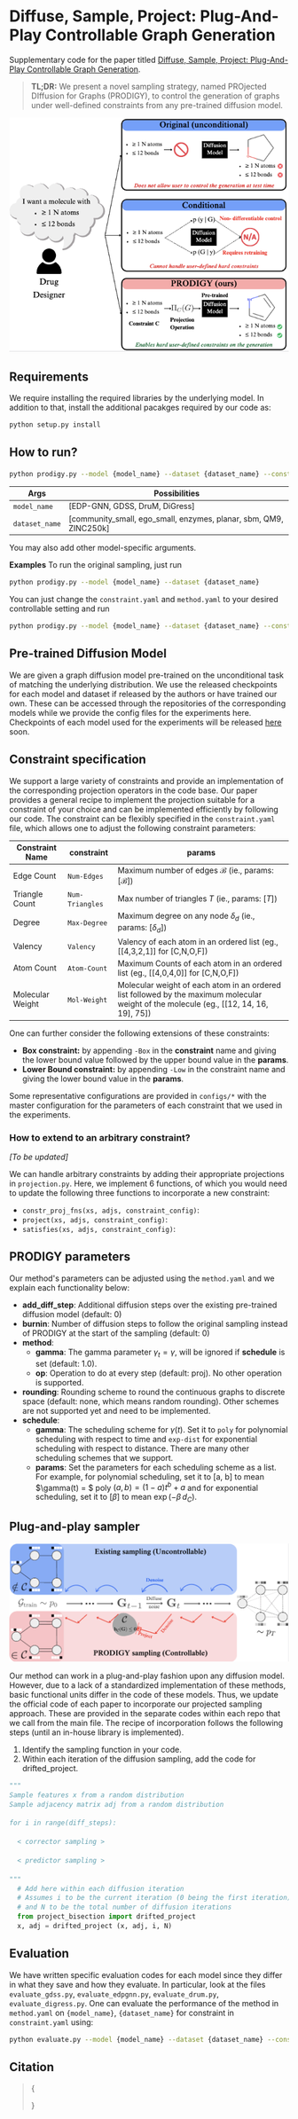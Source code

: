 # Diffuse, Sample, Project: Plug-And-Play Controllable Graph Generation

Supplementary code for the paper titled [Diffuse, Sample, Project: Plug-And-Play Controllable Graph Generation]().

> **TL;DR:** We present a novel sampling strategy, named PROjected DIffusion for Graphs (PRODIGY), to control the generation of graphs under well-defined constraints from any pre-trained diffusion model.

<p align="center">
  <img src="./figs/motivation.png" />
</p>

## Requirements 
We require installing the required libraries by the underlying model. In addition to that, install the additional pacakges required by our code as:

```sh
python setup.py install
```

## How to run?

```sh
python prodigy.py --model {model_name} --dataset {dataset_name} --constraint {path_to_constraint_config} --method {path_to_method_config}
```
| Args | Possibilities |
| -- | -- |
| `model_name` | [EDP-GNN, GDSS, DruM, DiGress] |
| `dataset_name` | [community_small, ego_small, enzymes, planar, sbm, QM9, ZINC250k] |

You may also add other model-specific arguments. 

**Examples**
To run the original sampling, just run 
```sh 
python prodigy.py --model {model_name} --dataset {dataset_name} 
```

You can just change the `constraint.yaml` and `method.yaml` to your desired controllable setting and run 
```sh
python prodigy.py --model {model_name} --dataset {dataset_name} --constraint constraint --method method
```


## Pre-trained Diffusion Model
We are given a graph diffusion model pre-trained on the unconditional task of matching the underlying distribution. We use the released checkpoints for each model and dataset if released by the authors or have trained our own. These can be accessed through the repositories of the corresponding models while we provide the config files for the experiments here. Checkpoints of each model used for the experiments will be released [here]() soon. 


## Constraint specification
We support a large variety of constraints and provide an implementation of the corresponding projection operators in the code base. Our paper provides a general recipe to implement the projection suitable for a constraint of your choice and can be implemented efficiently by following our code. The constraint can be flexibly specified in the `constraint.yaml` file, which allows one to adjust the following constraint parameters:

| Constraint Name | **constraint** | **params** |
| -- | -- | -- |
| Edge Count | `Num-Edges` | Maximum number of edges  $\mathcal{B}$ (ie., params: $[\mathcal{B}]$) |
| Triangle Count | `Num-Triangles` | Max number of triangles $T$ (ie., params: $[T]$) |
| Degree | `Max-Degree` | Maximum degree on any node $\delta_d$ (ie., params: $[\delta_d]$) |
| Valency | `Valency` | Valency of each atom in an ordered list (eg., [[4,3,2,1]] for [C,N,O,F]) |
| Atom Count | `Atom-Count` | Maximum Counts of each atom in an ordered list (eg., [[4,0,4,0]] for [C,N,O,F]) |
| Molecular Weight | `Mol-Weight` | Molecular weight of each atom in an ordered list followed by the maximum molecular weight of the molecule (eg., [[12, 14, 16, 19], 75]) |

One can further consider the following extensions of these constraints:
- **Box constraint:** by appending `-Box` in the **constraint** name and giving the lower bound value followed by the upper bound value in the **params**.
- **Lower Bound constraint:** by appending `-Low` in the constraint name and giving the lower bound value in the **params**.

Some representative configurations are provided in `configs/*` with the master configuration for the parameters of each constraint that we used in the experiments. 

### How to extend to an arbitrary constraint?
*[To be updated]*

We can handle arbitrary constraints by adding their appropriate projections in `projection.py`. Here, we implement 6 functions, of which you would need to update the following three functions to incorporate a new constraint:
- `constr_proj_fns(xs, adjs, constraint_config)`: 
- `project(xs, adjs, constraint_config)`:
- `satisfies(xs, adjs, constraint_config)`:

## PRODIGY parameters
Our method's parameters can be adjusted using the `method.yaml` and we explain each functionality below:

- **add_diff_step**: Additional diffusion steps over the existing pre-trained diffusion model (default: 0)
- **burnin**: Number of diffusion steps to follow the original sampling instead of PRODIGY at the start of the sampling (default: 0)
- **method**:
  - **gamma**: The gamma parameter $\gamma_t = \gamma$, will be ignored if **schedule** is set (default: 1.0).
  - **op**: Operation to do at every step (default: proj). No other operation is supported.
  <!-- - **solve_order**: cpj  -->
  <!-- - **jacobian**: false
  - **density_lambda**: 0.0
  - **last_score**: false -->
- **rounding**: Rounding scheme to round the continuous graphs to discrete space (default: none, which means random rounding). Other schemes are not supported yet and need to be implemented.
- **schedule**:
  - **gamma**: The scheduling scheme for $\gamma(t)$. Set it to `poly` for polynomial scheduling with respect to time and `exp-dist` for exponential scheduling with respect to distance. There are many other scheduling schemes that we support. 
  - **params**: Set the parameters for each scheduling scheme as a list. For example, for polynomial scheduling, set it to [a, b] to mean $\gamma(t) = $ poly $(a,b)=(1-a)t^b+a$ and for exponential scheduling, set it to $[\beta]$ to mean $\exp(- \beta \, d_{C})$. 
<!-- - implicit: false
- eq: false -->



## Plug-and-play sampler

<p align="center">
  <img src="./figs/pipeline.png" />
</p>

Our method can work in a plug-and-play fashion upon any diffusion model. However, due to a lack of a standardized implementation of these methods, basic functional units differ in the code of these models. Thus, we update the official code of each paper to incorporate our projected sampling approach. These are provided in the separate codes within each repo that we call from the main file. The recipe of incorporation follows the following steps (until an in-house library is implemented). 

1. Identify the sampling function in your code. 
2. Within each iteration of the diffusion sampling, add the code for drifted_project. 

```python
"""
Sample features x from a random distribution
Sample adjacency matrix adj from a random distribution

for i in range(diff_steps):
  
  < corrector sampling >
  
  < predictor sampling > 
  
""" 
  # Add here within each diffusion iteration 
  # Assumes i to be the current iteration (0 being the first iteration)
  # and N to be the total number of diffusion iterations
  from project_bisection import drifted_project
  x, adj = drifted_project (x, adj, i, N)
```

## Evaluation
We have written specific evaluation codes for each model since they differ in what they save and how they evaluate. In particular, look at the files `evaluate_gdss.py`, `evaluate_edpgnn.py`, `evaluate_drum.py`, `evaluate_digress.py`. One can evaluate the performance of the method in `method.yaml` on `{model_name}`, `{dataset_name}` for constraint in `constraint.yaml` using:

```sh
python evaluate.py --model {model_name} --dataset {dataset_name} --constraint constraint --method method
```

## Citation

> {
>   
> }